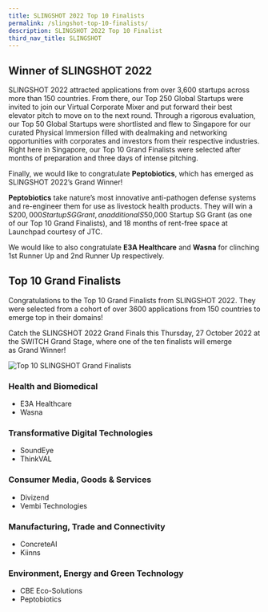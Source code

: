 ```yaml
---
title: SLINGSHOT 2022 Top 10 Finalists
permalink: /slingshot-top-10-finalists/
description: SLINGSHOT 2022 Top 10 Finalist
third_nav_title: SLINGSHOT
---
```

## **Winner of SLINGSHOT 2022**
SLINGSHOT 2022 attracted applications from over 3,600 startups across more than 150 countries. From there, our Top 250 Global Startups were invited to join our Virtual Corporate Mixer and put forward their best elevator pitch to move on to the next round. Through a rigorous evaluation, our Top 50 Global Startups were shortlisted and flew to Singapore for our curated Physical Immersion filled with dealmaking and networking opportunities with corporates and investors from their respective industries. Right here in Singapore, our Top 10 Grand Finalists were selected after months of preparation and three days of intense pitching.

  

Finally, we would like to congratulate **Peptobiotics**, which has emerged as SLINGSHOT 2022’s Grand Winner!

**Peptobiotics** take nature’s most innovative anti-pathogen defense systems and re-engineer them for use as livestock health products. They will win a S$200,000 Startup SG Grant, an additional S$50,000 Startup SG Grant (as one of our Top 10 Grand Finalists), and 18 months of rent-free space at Launchpad courtesy of JTC.

  

We would like to also congratulate **E3A Healthcare**
 and **Wasna** for clinching 1st Runner Up and 2nd Runner Up respectively.

## **Top 10 Grand Finalists**
Congratulations to the Top 10 Grand Finalists from SLINGSHOT 2022. They were selected from a cohort of over 3600 applications from 150 countries to emerge top in their domains!

Catch the SLINGSHOT 2022 Grand Finals this Thursday, 27 October 2022 at the SWITCH Grand Stage, where one of the ten finalists will emerge as Grand Winner!

![Top 10 SLINGSHOT Grand Finalists](/images/top%2010.png)

### **Health and Biomedical**
* E3A Healthcare 
* Wasna 

### **Transformative Digital Technologies**
* SoundEye 
* ThinkVAL 

### **Consumer Media, Goods & Services**
* Divizend 
* Vembi Technologies 

### **Manufacturing, Trade and Connectivity**
* ConcreteAI 
* Kiinns 


### **Environment, Energy and Green Technology**
* CBE Eco-Solutions 
* Peptobiotics